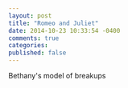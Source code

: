 ```yaml
---
layout: post
title: "Romeo and Juliet"
date: 2014-10-23 10:33:54 -0400
comments: true
categories: 
published: false
---
```


Bethany's model of breakups
